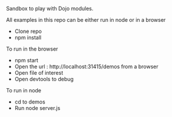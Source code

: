 Sandbox to play with Dojo modules.

All examples in this repo can be either run in node or in a browser

 - Clone repo
 - npm install

To run in the browser
-  npm start 
-  Open the url : http://localhost:31415/demos from a browser
-  Open file of interest
-  Open devtools to debug

To run in node

- cd to demos
- Run node server.js